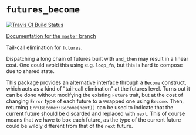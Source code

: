 # `futures_become`

[![Travis CI Build Status](https://travis-ci.org/Rufflewind/futures_become.svg?branch=master)](https://travis-ci.org/Rufflewind/futures_become)

[Documentation for the `master` branch](https://rufflewind.com/futures_become)

Tail-call elimination for [`futures`](https://crates.io/crates/futures).

Dispatching a long chain of futures built with `and_then` may result in a
linear cost.  One could avoid this using e.g. `loop_fn`, but this is hard to
compose due to shared state.

This package provides an alternative interface through a `Become` construct,
which acts as a kind of "tail-call elimination" at the futures level.  Turns
out it can be done without modifying the existing `Future` trait, but at the
cost of changing `Error` type of each future to a wrapped one using `Become`.
Then, returning `Err(Become::Become(next))` can be used to indicate that the
current future should be discarded and replaced with `next`.  This of course
means that we have to box each future, as the type of the current future could
be wildly different from that of the `next` future.

